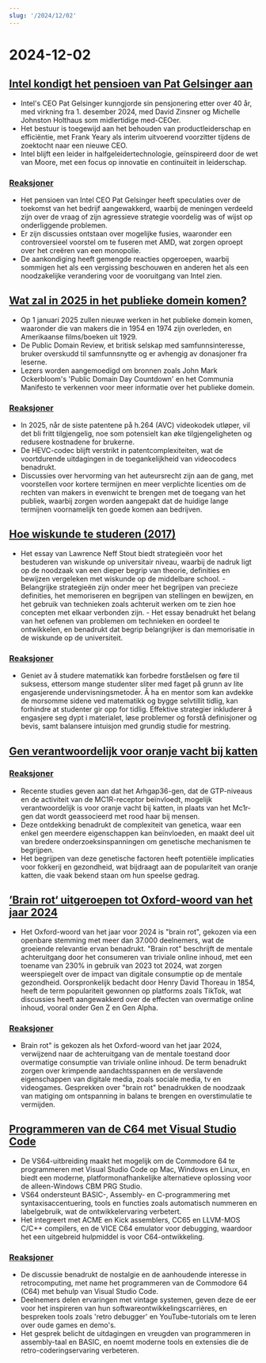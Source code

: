 ```yaml
---
slug: '/2024/12/02'
---
```


# 2024-12-02

## [Intel kondigt het pensioen van Pat Gelsinger aan](https://www.intel.com/content/www/us/en/newsroom/news/intel-ceo-news-dec-2024.html)

- Intel's CEO Pat Gelsinger kunngjorde sin pensjonering etter over 40 år, med virkning fra 1. desember 2024, med David Zinsner og Michelle Johnston Holthaus som midlertidige med-CEOer.
- Het bestuur is toegewijd aan het behouden van productleiderschap en efficiëntie, met Frank Yeary als interim uitvoerend voorzitter tijdens de zoektocht naar een nieuwe CEO.
- Intel blijft een leider in halfgeleidertechnologie, geïnspireerd door de wet van Moore, met een focus op innovatie en continuïteit in leiderschap.

### [Reaksjoner](https://news.ycombinator.com/item?id=42296067)

- Het pensioen van Intel CEO Pat Gelsinger heeft speculaties over de toekomst van het bedrijf aangewakkerd, waarbij de meningen verdeeld zijn over de vraag of zijn agressieve strategie voordelig was of wijst op onderliggende problemen.
- Er zijn discussies ontstaan over mogelijke fusies, waaronder een controversieel voorstel om te fuseren met AMD, wat zorgen oproept over het creëren van een monopolie.
- De aankondiging heeft gemengde reacties opgeroepen, waarbij sommigen het als een vergissing beschouwen en anderen het als een noodzakelijke verandering voor de vooruitgang van Intel zien.

## [Wat zal in 2025 in het publieke domein komen?](https://publicdomainreview.org/features/entering-the-public-domain/2025/)

- Op 1 januari 2025 zullen nieuwe werken in het publieke domein komen, waaronder die van makers die in 1954 en 1974 zijn overleden, en Amerikaanse films/boeken uit 1929.
- De Public Domain Review, et britisk selskap med samfunnsinteresse, bruker overskudd til samfunnsnytte og er avhengig av donasjoner fra leserne.
- Lezers worden aangemoedigd om bronnen zoals John Mark Ockerbloom's 'Public Domain Day Countdown' en het Communia Manifesto te verkennen voor meer informatie over het publieke domein.

### [Reaksjoner](https://news.ycombinator.com/item?id=42290448)

- In 2025, når de siste patentene på h.264 (AVC) videokodek utløper, vil det bli fritt tilgjengelig, noe som potensielt kan øke tilgjengeligheten og redusere kostnadene for brukerne.
- De HEVC-codec blijft verstrikt in patentcomplexiteiten, wat de voortdurende uitdagingen in de toegankelijkheid van videocodecs benadrukt.
- Discussies over hervorming van het auteursrecht zijn aan de gang, met voorstellen voor kortere termijnen en meer verplichte licenties om de rechten van makers in evenwicht te brengen met de toegang van het publiek, waarbij zorgen worden aangepakt dat de huidige lange termijnen voornamelijk ten goede komen aan bedrijven.

## [Hoe wiskunde te studeren (2017)](https://www.math.uh.edu/~dblecher/pf2.html)

- Het essay van Lawrence Neff Stout biedt strategieën voor het bestuderen van wiskunde op universitair niveau, waarbij de nadruk ligt op de noodzaak van een dieper begrip van theorie, definities en bewijzen vergeleken met wiskunde op de middelbare school. - Belangrijke strategieën zijn onder meer het begrijpen van precieze definities, het memoriseren en begrijpen van stellingen en bewijzen, en het gebruik van technieken zoals achteruit werken om te zien hoe concepten met elkaar verbonden zijn. - Het essay benadrukt het belang van het oefenen van problemen om technieken en oordeel te ontwikkelen, en benadrukt dat begrip belangrijker is dan memorisatie in de wiskunde op de universiteit.

### [Reaksjoner](https://news.ycombinator.com/item?id=42290996)

- Geniet av å studere matematikk kan forbedre forståelsen og føre til suksess, ettersom mange studenter sliter med faget på grunn av lite engasjerende undervisningsmetoder. Å ha en mentor som kan avdekke de morsomme sidene ved matematikk og bygge selvtillit tidlig, kan forhindre at studenter gir opp for tidlig. Effektive strategier inkluderer å engasjere seg dypt i materialet, løse problemer og forstå definisjoner og bevis, samt balansere intuisjon med grundig studie for mestring.

## [Gen verantwoordelijk voor oranje vacht bij katten](https://www.science.org/content/article/gene-behind-orange-fur-cats-found-last)

### [Reaksjoner](https://news.ycombinator.com/item?id=42291386)

- Recente studies geven aan dat het Arhgap36-gen, dat de GTP-niveaus en de activiteit van de MC1R-receptor beïnvloedt, mogelijk verantwoordelijk is voor oranje vacht bij katten, in plaats van het Mc1r-gen dat wordt geassocieerd met rood haar bij mensen.
- Deze ontdekking benadrukt de complexiteit van genetica, waar een enkel gen meerdere eigenschappen kan beïnvloeden, en maakt deel uit van bredere onderzoeksinspanningen om genetische mechanismen te begrijpen.
- Het begrijpen van deze genetische factoren heeft potentiële implicaties voor fokkerij en gezondheid, wat bijdraagt aan de populariteit van oranje katten, die vaak bekend staan om hun speelse gedrag.

## [’Brain rot‘ uitgeroepen tot Oxford-woord van het jaar 2024](https://corp.oup.com/news/brain-rot-named-oxford-word-of-the-year-2024/)

- Het Oxford-woord van het jaar voor 2024 is "brain rot", gekozen via een openbare stemming met meer dan 37.000 deelnemers, wat de groeiende relevantie ervan benadrukt. "Brain rot" beschrijft de mentale achteruitgang door het consumeren van triviale online inhoud, met een toename van 230% in gebruik van 2023 tot 2024, wat zorgen weerspiegelt over de impact van digitale consumptie op de mentale gezondheid. Oorspronkelijk bedacht door Henry David Thoreau in 1854, heeft de term populariteit gewonnen op platforms zoals TikTok, wat discussies heeft aangewakkerd over de effecten van overmatige online inhoud, vooral onder Gen Z en Gen Alpha.

### [Reaksjoner](https://news.ycombinator.com/item?id=42292294)

- Brain rot" is gekozen als het Oxford-woord van het jaar 2024, verwijzend naar de achteruitgang van de mentale toestand door overmatige consumptie van triviale online inhoud. De term benadrukt zorgen over krimpende aandachtsspannen en de verslavende eigenschappen van digitale media, zoals sociale media, tv en videogames. Gesprekken over "brain rot" benadrukken de noodzaak van matiging om ontspanning in balans te brengen en overstimulatie te vermijden.

## [Programmeren van de C64 met Visual Studio Code](https://retrogamecoders.com/c64-visual-studio-code/)

- De VS64-uitbreiding maakt het mogelijk om de Commodore 64 te programmeren met Visual Studio Code op Mac, Windows en Linux, en biedt een moderne, platformonafhankelijke alternatieve oplossing voor de alleen-Windows CBM PRG Studio.
- VS64 ondersteunt BASIC-, Assembly- en C-programmering met syntaxisaccentuering, tools en functies zoals automatisch nummeren en labelgebruik, wat de ontwikkelervaring verbetert.
- Het integreert met ACME en Kick assemblers, CC65 en LLVM-MOS C/C++ compilers, en de VICE C64 emulator voor debugging, waardoor het een uitgebreid hulpmiddel is voor C64-ontwikkeling.

### [Reaksjoner](https://news.ycombinator.com/item?id=42290861)

- De discussie benadrukt de nostalgie en de aanhoudende interesse in retrocomputing, met name het programmeren van de Commodore 64 (C64) met behulp van Visual Studio Code.
- Deelnemers delen ervaringen met vintage systemen, geven deze de eer voor het inspireren van hun softwareontwikkelingscarrières, en bespreken tools zoals 'retro debugger' en YouTube-tutorials om te leren over oude games en demo's.
- Het gesprek belicht de uitdagingen en vreugden van programmeren in assembly-taal en BASIC, en noemt moderne tools en extensies die de retro-coderingservaring verbeteren.

<head>
  <meta property="og:title" content="Intel kondigt het pensioen van Pat Gelsinger aan" />
  <meta property="og:type" content="website" />
  <meta property="og:image" content="https://og.cho.sh/api/og/?title=Intel%20kondigt%20het%20pensioen%20van%20Pat%20Gelsinger%20aan&subheading=mandag%202.%20desember%202024%3A%20Sammendrag%20av%20Hacker%20News" />
</head>
